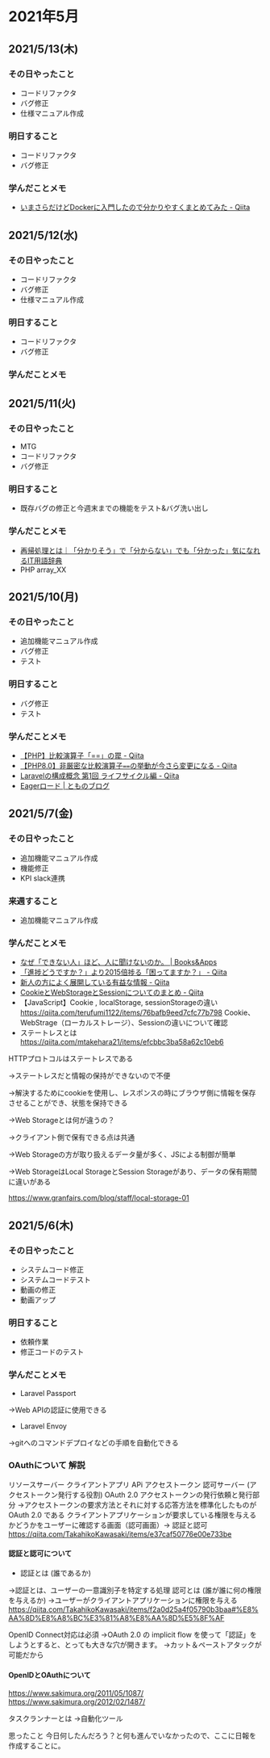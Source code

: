 # 2021年5月
## 2021/5/13(木)
### その日やったこと
- コードリファクタ
- バグ修正
- 仕様マニュアル作成

### 明日すること
- コードリファクタ
- バグ修正

### 学んだことメモ
- [いまさらだけどDockerに入門したので分かりやすくまとめてみた - Qiita](https://qiita.com/gold-kou/items/44860fbda1a34a001fc1)


## 2021/5/12(水)
### その日やったこと
- コードリファクタ
- バグ修正
- 仕様マニュアル作成

### 明日すること
- コードリファクタ
- バグ修正

### 学んだことメモ

## 2021/5/11(火)
### その日やったこと
- MTG
- コードリファクタ
- バグ修正

### 明日すること
- 既存バグの修正と今週末までの機能をテスト&バグ洗い出し

### 学んだことメモ
- [再帰処理とは｜「分かりそう」で「分からない」でも「分かった」気になれるIT用語辞典](https://wa3.i-3-i.info/word14899.html)
- PHP array_XX


## 2021/5/10(月)
### その日やったこと
- 追加機能マニュアル作成
- バグ修正
- テスト

### 明日すること
- バグ修正
- テスト

### 学んだことメモ
- [【PHP】比較演算子「==」の罠 - Qiita](https://qiita.com/hiro_nr825/items/225e3dc5b8aaa65a6cdc)
- [【PHP8.0】非厳密な比較演算子`==`の挙動が今さら変更になる - Qiita](https://qiita.com/rana_kualu/items/82cc8295d2102d14b88a)
- [Laravelの構成概念 第1回 ライフサイクル編 - Qiita](https://qiita.com/ucan-lab/items/5e0a4584c5321a502da7)
- [Eagerロード | とものブログ](https://se-tomo.com/2018/10/08/laravel%E3%81%AEeager%E3%83%AD%E3%83%BC%E3%83%89%E3%81%A8%E3%81%AF/)


## 2021/5/7(金)
### その日やったこと
- 追加機能マニュアル作成
- 機能修正
- KPI slack連携

### 来週すること
- 追加機能マニュアル作成

### 学んだことメモ
- [なぜ「できない人」ほど、人に聞けないのか。 | Books&Apps](https://blog.tinect.jp/?p=64018)
- [「進捗どうですか？」より2015倍捗る「困ってますか？」 - Qiita](https://qiita.com/tatesuke/items/fd5483be1b72727d3d34)
- [新人の方によく展開している有益な情報 - Qiita](https://qiita.com/kazuo_reve/items/d1a3f0ee48e24bba38f1)
- [CookieとWebStorageとSessionについてのまとめ - Qiita](https://qiita.com/pipiox/items/95554673ba3b078ac112)
- 【JavaScript】Cookie , localStorage, sessionStorageの違い https://qiita.com/terufumi1122/items/76bafb9eed7cfc77b798
Cookie、WebStrage（ローカルストレージ）、Sessionの違いについて確認
- ステートレスとは https://qiita.com/mtakehara21/items/efcbbc3ba58a62c10eb6

HTTPプロトコルはステートレスである

→ステートレスだと情報の保持ができないので不便

→解決するためにcookieを使用し、レスポンスの時にブラウザ側に情報を保存させることができ、状態を保持できる

→Web Storageとは何が違うの？

→クライアント側で保有できる点は共通

→Web Storageの方が取り扱えるデータ量が多く、JSによる制御が簡単

→Web StorageはLocal StorageとSession Storageがあり、データの保有期間に違いがある

https://www.granfairs.com/blog/staff/local-storage-01

## 2021/5/6(木)
### その日やったこと
- システムコード修正
- システムコードテスト
- 動画の修正
- 動画アップ

### 明日すること
- 依頼作業
- 修正コードのテスト

### 学んだことメモ
- Laravel Passport

→Web APIの認証に使用できる
- Laravel Envoy

→gitへのコマンドデプロイなどの手順を自動化できる

### OAuthについて 解説
リソースサーバー
クライアントアプリ
APi
アクセストークン
認可サーバー (アクセストークン発行する役割)
OAuth 2.0 アクセストークンの発行依頼と発行部分
→アクセストークンの要求方法とそれに対する応答方法を標準化したものが OAuth 2.0 である
クライアントアプリケーションが要求している権限を与えるかどうかをユーザーに確認する画面（認可画面）→ 認証と認可
https://qiita.com/TakahikoKawasaki/items/e37caf50776e00e733be

#### 認証と認可について
- 認証とは (誰であるか)

→認証とは、ユーザーの一意識別子を特定する処理
認可とは (誰が誰に何の権限を与えるか)
→ユーザーがクライアントアプリケーションに権限を与える
https://qiita.com/TakahikoKawasaki/items/f2a0d25a4f05790b3baa#%E8%AA%8D%E8%A8%BC%E3%81%A8%E8%AA%8D%E5%8F%AF

OpenID Connect対応は必須
→OAuth 2.0 の implicit flow を使って「認証」をしようとすると、とっても大きな穴が開きます。
→カット＆ペーストアタックが可能だから

#### OpenIDとOAuthについて
https://www.sakimura.org/2011/05/1087/
https://www.sakimura.org/2012/02/1487/

タスクランナーとは
→自動化ツール

思ったこと
今日何したんだろう？と何も進んでいなかったので、ここに日報を作成することに。
